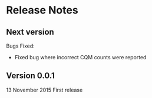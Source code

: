 # Release Notes

## Next version

Bugs Fixed:
* Fixed bug where incorrect CQM counts were reported

## Version 0.0.1

13 November 2015
First release
